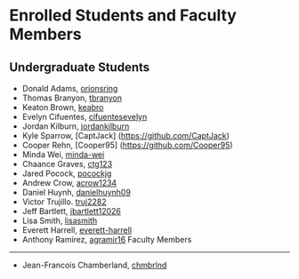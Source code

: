 Enrolled Students and Faculty Members
=====================================


Undergraduate Students
----------------------
* Donald Adams, [orionsring](https://github.com/orionsring)
* Thomas Branyon, [tbranyon](https://github.com/tbranyon)
* Keaton Brown, [keabro](https://github.com/keabro)
* Evelyn Cifuentes, [cifuentesevelyn](https://github.com/cifuentesevelyn)
* Jordan Kilburn, [jordankilburn](https://github.com/jordankilburn)
* Kyle Sparrow, [CaptJack] (https://github.com/CaptJack)
* Cooper Rehn, [Cooper95] (https://github.com/Cooper95)
* Minda Wei, [minda-wei](https://github.com/minda-wei)
* Chaance Graves, [ctg123](https://github.com/ctg123)
* Jared Pocock, [pocockjg](https://github.com/pocockjg)
* Andrew Crow, [acrow1234](https://github.com/acrow1234)
* Daniel Huynh, [danielhuynh09](https://github.com/danielhuynh09)
* Victor Trujillo. [truj2282](https://github.com/truj2282)
* Jeff Bartlett, [jbartlett12026](https://github.com/jbartlett12026)
* Lisa Smith, [lisasmith](https://github.com/lisamsmith)
* Everett Harrell, [everett-harrell](https://github.com/everett-harrell)
* Anthony Ramirez, [agramir16](https://github.com/agramir16)
Faculty Members
---------------

* Jean-Francois Chamberland, [chmbrlnd](https://github.com/chmbrlnd)

